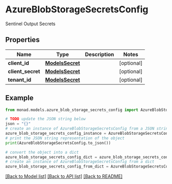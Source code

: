 # AzureBlobStorageSecretsConfig

Sentinel Output Secrets

## Properties

Name | Type | Description | Notes
------------ | ------------- | ------------- | -------------
**client_id** | [**ModelsSecret**](ModelsSecret.md) |  | [optional] 
**client_secret** | [**ModelsSecret**](ModelsSecret.md) |  | [optional] 
**tenant_id** | [**ModelsSecret**](ModelsSecret.md) |  | [optional] 

## Example

```python
from monad.models.azure_blob_storage_secrets_config import AzureBlobStorageSecretsConfig

# TODO update the JSON string below
json = "{}"
# create an instance of AzureBlobStorageSecretsConfig from a JSON string
azure_blob_storage_secrets_config_instance = AzureBlobStorageSecretsConfig.from_json(json)
# print the JSON string representation of the object
print(AzureBlobStorageSecretsConfig.to_json())

# convert the object into a dict
azure_blob_storage_secrets_config_dict = azure_blob_storage_secrets_config_instance.to_dict()
# create an instance of AzureBlobStorageSecretsConfig from a dict
azure_blob_storage_secrets_config_from_dict = AzureBlobStorageSecretsConfig.from_dict(azure_blob_storage_secrets_config_dict)
```
[[Back to Model list]](../README.md#documentation-for-models) [[Back to API list]](../README.md#documentation-for-api-endpoints) [[Back to README]](../README.md)


